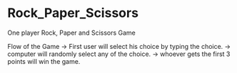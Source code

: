 # Rock_Paper_Scissors
One player Rock, Paper and Scissors Game

Flow of the Game
-> First user will select his choice by typing the choice.
-> computer will randomly select any of the choice.
-> whoever gets the first 3 points will win the game.

